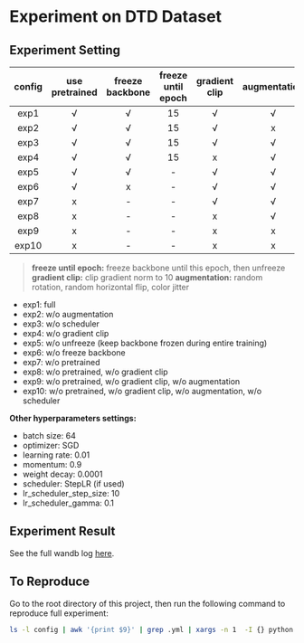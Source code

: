 # Experiment on DTD Dataset

## Experiment Setting

| config | use pretrained | freeze backbone | freeze until epoch | gradient clip | augmentation | use scheduler |
|:------:|:--------------:|:---------------:|:------------------:|:-------------:|:------------:|:-------------:|
|  exp1  |       √        |        √        |         15         |       √       |      √       |       √       |
|  exp2  |       √        |        √        |         15         |       √       |      x       |       √       |
|  exp3  |       √        |        √        |         15         |       √       |      √       |       x       |
|  exp4  |       √        |        √        |         15         |       x       |      √       |       √       |
|  exp5  |       √        |        √        |         -          |       √       |      √       |       √       |
|  exp6  |       √        |        x        |         -          |       √       |      √       |       √       |
|  exp7  |       x        |        -        |         -          |       √       |      √       |       √       |
|  exp8  |       x        |        -        |         -          |       x       |      √       |       √       |
|  exp9  |       x        |        -        |         -          |       x       |      x       |       √       |
| exp10  |       x        |        -        |         -          |       x       |      x       |       x       |

> **freeze until epoch:** freeze backbone until this epoch, then unfreeze
> **gradient clip:** clip gradient norm to 10
> **augmentation:** random rotation, random horizontal flip, color jitter

- exp1: full
- exp2: w/o augmentation
- exp3: w/o scheduler
- exp4: w/o gradient clip
- exp5: w/o unfreeze (keep backbone frozen during entire training)
- exp6: w/o freeze backbone
- exp7: w/o pretrained
- exp8: w/o pretrained, w/o gradient clip
- exp9: w/o pretrained, w/o gradient clip, w/o augmentation
- exp10: w/o pretrained, w/o gradient clip, w/o augmentation, w/o scheduler

**Other hyperparameters settings:**

- batch size: 64
- optimizer: SGD
- learning rate: 0.01
- momentum: 0.9
- weight decay: 0.0001
- scheduler: StepLR (if used)
- lr_scheduler_step_size: 10
- lr_scheduler_gamma: 0.1

## Experiment Result

See the full wandb log [here](https://wandb.ai/lcf235/ResNet18_DTD_full_experiment).

## To Reproduce

Go to the root directory of this project, then run the following command to reproduce full experiment:

```bash
ls -l config | awk '{print $9}' | grep .yml | xargs -n 1  -I {} python train.py config/{}
```